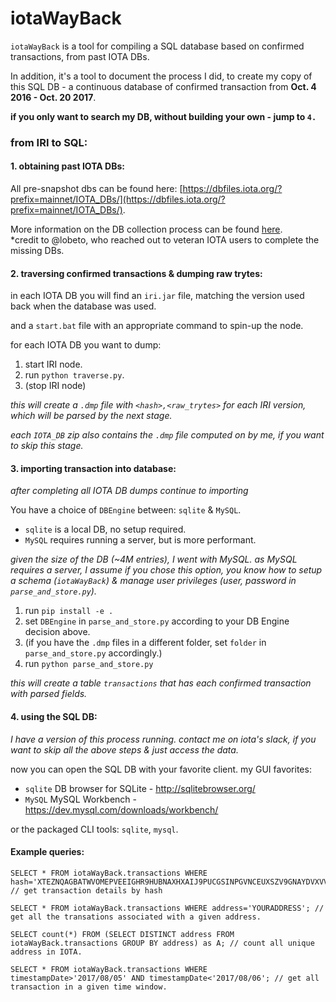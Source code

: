 # iotaWayBack
`iotaWayBack` is a tool for compiling a SQL database based on confirmed transactions, from past IOTA DBs.

In addition, it's a tool to document the process I did, to create my copy of this SQL DB - a continuous database of confirmed transaction from **Oct. 4 2016 - Oct. 20 2017**.

**if you only want to search my DB, without building your own - jump to `4.`** 
### from IRI to SQL:
 #### 1. obtaining past IOTA DBs:
 All pre-snapshot dbs can be found here: [https://dbfiles.iota.org/?prefix=mainnet/IOTA_DBs/](https://dbfiles.iota.org/?prefix=mainnet/IOTA_DBs/).
 
 More information on the DB collection process can be found [here](https://docs.google.com/spreadsheets/d/1cnSlLjfyHfpjXAzwOEpAk1w1zGc0dYP_mmATuctqN0s/edit#gid=0).  
 *credit to @lobeto, who reached out to veteran IOTA users to complete the missing DBs. 
 
 #### 2. traversing confirmed transactions & dumping raw trytes:
 in each IOTA DB you will find an `iri.jar` file, matching the version used back when the database was used.
 
 and a `start.bat` file with an appropriate command to spin-up the node.
 
 for each IOTA DB you want to dump:
 1. start IRI node.
 2. run `python traverse.py`.
 3. (stop IRI node)
 
 _this will create a `.dmp` file with `<hash>,<raw_trytes>` for each IRI version, which will be parsed by the next stage._
 
 _each `IOTA_DB` zip also contains the `.dmp` file computed on by me, if you want to skip this stage._
 
 #### 3. importing transaction into database:
 _after completing all IOTA DB dumps continue to importing_
 
 You have a choice of `DBEngine` between: `sqlite` & `MySQL`.
 - `sqlite` is a local DB, no setup required.
 - `MySQL` requires running a server, but is more performant.
 

 _given the size of the DB (~4M entries), I went with MySQL.
 as MySQL requires a server, I assume if you chose this option, you know how to setup a schema (`iotaWayBack`) & manage user privileges (user, password in `parse_and_store.py`)._
 
 1. run `pip install -e .`
 2. set `DBEngine` in `parse_and_store.py` according to your DB Engine decision above.
 3. (if you have the `.dmp` files in a different folder, set `folder` in `parse_and_store.py` accordingly.)
 4. run `python parse_and_store.py`
 
 _this will create a table `transactions` that has each confirmed transaction with parsed fields._
 
  #### 4. using the SQL DB:
_I have a version of this process running. contact me on iota's slack, if you want to skip all the above steps & just access the data._
 
 now you can open the SQL DB with your favorite client.
 my GUI favorites:
 - `sqlite` DB browser for SQLite - http://sqlitebrowser.org/
 - `MySQL` MySQL Workbench - https://dev.mysql.com/downloads/workbench/
 
 or the packaged CLI tools: `sqlite`, `mysql`. 
 
 
 #### Example queries:
```
SELECT * FROM iotaWayBack.transactions WHERE hash='XTEZNQAGBATWVOMEPVEEIGHR9HUBNAXHXAIJ9PUCGSINPGVNCEUXSZV9GNAYDVXVVTYKVIMWVEZW99999'; // get transaction details by hash
```

```
SELECT * FROM iotaWayBack.transactions WHERE address='YOURADDRESS'; // get all the transations associated with a given address.
```

```
SELECT count(*) FROM (SELECT DISTINCT address FROM iotaWayBack.transactions GROUP BY address) as A; // count all unique address in IOTA.
```

```
SELECT * FROM iotaWayBack.transactions WHERE timestampDate>'2017/08/05' AND timestampDate<'2017/08/06'; // get all transaction in a given time window.
```
